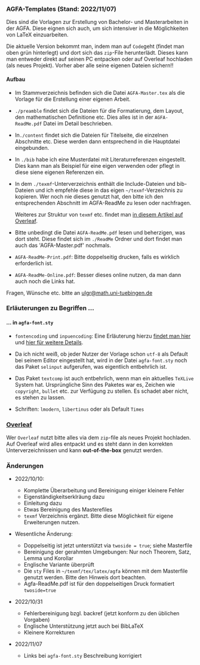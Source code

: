 ### AGFA-Templates (Stand: 2022/11/07)

Dies sind die Vorlagen zur Erstellung von Bachelor- und Masterarbeiten in der AGFA. Diese eignen sich auch, um sich intensiver in die Möglichkeiten von LaTeX einzuarbeiten. 

Die aktuelle Version bekommt man, indem man auf `Code`geht (findet man oben grün hinterlegt) und dort sich das `zip`-File herunterlädt.
Dieses kann man entweder direkt auf seinen PC entpacken oder auf Overleaf hochladen (als neues Projekt). Vorher aber alle seine eigenen Dateien sichern!!

#### Aufbau

* Im Stammverzeichnis befinden sich die Datei `AGFA-Master.tex` als die Vorlage für die Erstellung einer eigenen Arbeit.
* `./preamble` findet sich die Dateien für die Formatierung, dem Layout, den mathematischen Definitione etc. 
Dies alles ist in der `AGFA-ReadMe.pdf` Datei im Detail beschrieben. 
* In`./content` findet sich die Dateien für Titelseite, die einzelnen Abschnitte etc.
Diese werden dann entsprechend in die Hauptdatei eingebunden.
* In `./bib` habe ich eine Musterdatei mit Literaturreferenzen eingestellt.
Dies kann man als Beispiel für eine eigen verwenden oder pflegt in diese siene eigenen Referenzen ein.</li>
* In dem `./texmf`-Unterverzeichnis enthält die Include-Dateien und bib-Dateien und ich empfehle diese in das eigen `~/texmf`-Verzeichnis zu kopieren.
Wer noch nie dieses genutzt hat, den bitte ich den entsprechenden Abschnitt im AGFA-ReadMe zu lesen oder nachfragen. 

	Weiteres zur Struktur von `texmf` etc. findet man [in diesem Artikel auf Overleaf](https://www.overleaf.com/learn/latex/Articles/An_introduction_to_Kpathsea_and_how_TeX_engines_search_for_files%23Table_listing_Kpathsea_.E2.80.9Cconfig_variables.E2.80.9D).

* Bitte unbedingt die Datei `AGFA-ReadMe.pdf` lesen und beherzigen, was dort steht. Diese findet sich im `./ReadMe` Ordner und dort findet man auch das 'AGFA-Master.pdf' nochmals.

* `AGFA-ReadMe-Print.pdf`: Bitte doppelseitig drucken, falls es wirklich erforderlich ist.

* `AGFA-ReadMe-Online.pdf`: Besser dieses online nutzen, da man dann auch noch die Links hat.

Fragen, Wünsche etc. bitte an ulgr@math.uni-tuebingen.de

### Erläuterungen zu Begriffen ...

#### ... in `agfa-font.sty`

* `fontencoding` und `inpuencoding`: Eine Erläuterung hierzu [findet man hier]( https://tex.stackexchange.com/questions/6448/what-is-the-difference-between-font-encoding-and-input-encoding) und [hier für weitere Details](https://tug.org/TUGboat/tb39-1/tb121ltnews28.pdf). 

* Da ich nicht weiß, ob jeder Nutzer der Vorlage schon `utf-8` als Default bei seinem Editor eingestellt hat, wird in der Datei `agfa-font.sty` noch das Paket `selinput` aufgerufen, was eigentlich entbehrlich ist.
	
* Das Paket `textcomp` ist auch entbehrlich, wenn man ein aktuelles `TeXLive` System hat. Ursprüngliche Sinn des Paketes war es, Zeichen wie `copyright`, `bullet` etc. zur Verfügung zu stellen. Es schadet aber nicht, es stehen zu lassen. 

* Schriften: `lmodern`, `libertinus` oder als Default `Times`


### [Overleaf](\href{http://overleaf.com})

Wer `Overleaf` nutzt bitte alles via dem `zip`-file als neues Projekt hochladen. Auf Overleaf wird alles entpackt und es steht dann in den korrekten Unterverzeichnissen und kann __out-of-the-box__ genutzt werden.

### Änderungen

* 2022/10/10: 
	- Komplette Überarbeitung und Bereinigung einiger kleinere Fehler
  	- Eigenständigkeitserklräung dazu
  	- Einleitung dazu
  	- Etwas Bereinigung des Masterefiles
  	- `texmf` Verzeichnis ergänzt. Bitte diese Möglichkeit für eigene Erweiterungen nutzen.
  
* Wesentliche Änderung:
	- Doppelseitig ist jetzt unterstützt via `twoside = true`; siehe Masterfile
	- Bereinigung der gerahmten Umgebungen: Nur noch Theorem, Satz, Lemma und Korollar
	- Englische Variante überprüft
	- Die `sty` Files in `~/texmf/tex/latex/agfa` können mit dem Masterfile genutzt werden. Bitte den Hinweis dort beachten.
	- Agfa-ReadMe.pdf ist für den doppelseitigen Druck formatiert `twoside=true`

* 2022/10/31
  	- Fehlerbereinigung bzgl. backref (jetzt konform zu den üblichen Vorgaben)
  	- Englische Unterstützung jetzt auch bei BibLaTeX
  	- Kleinere Korrekturen
  
* 2022/11/07
	- Links bei `agfa-font.sty` Beschreibung korrigiert

  






